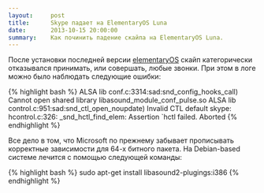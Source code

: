 ```yaml
---
layout:     post
title:      Skype падает на ElementaryOS Luna
date:       2013-10-15 20:00:00
summary:	Как починить падение скайпа на ElementaryOS Luna.
---
```


После установки последней версии [elementaryOS](http://elementaryos.org/) скайп категорически отказывался принимать, или совершать, любые звонки.
При этом в логе можно было наблюдать следующие ошибки:

{% highlight bash %}
ALSA lib conf.c:3314:sad:snd_config_hooks_call) Cannot open shared library libasound_module_conf_pulse.so
ALSA lib control.c:951:sad:snd_ctl_open_noupdate) Invalid CTL default
skype: hcontrol.c:326: _snd_hctl_find_elem: Assertion `hctl failed.
Aborted
{% endhighlight %}

Все дело в том, что Microsoft по прежнему забывает прописывать корректные зависимости для 64-х битного пакета. На Debian-based системе лечится с помощью следующей команды:

{% highlight bash %}
sudo apt-get install libasound2-plugings:i386
{% endhighlight %}
